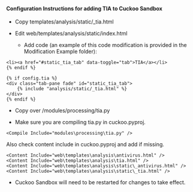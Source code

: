 #### Configuration Instructions for adding TIA to Cuckoo Sandbox

* Copy templates/analysis/static/_tia.html

* Edit web/templates/analysis/static/index.html

  * Add code (an example of this code modification is provided in the Modification Example folder):

```{% if config.tia and analysis.info.category == "file" %}
<li><a href="#static_tia_tab" data-toggle="tab">TIA</a></li>
{% endif %}

{% if config.tia %}
<div class="tab-pane fade" id="static_tia_tab">
    {% include "analysis/static/_tia.html" %}
</div>
{% endif %}
```

* Copy over /modules/processing/tia.py

* Make sure you are compiling tia.py in cuckoo.pyproj.

```
<Compile Include="modules\processing\tia.py" />
```

Also check content include in cuckoo.pyproj and add if missing.
```
<Content Include="web\templates\analysis\antivirus.html" />
<Content Include="web\templates\analysis\tia.html" />
<Content Include="web\templates\analysis\static\_antivirus.html" />
<Content Include="web\templates\analysis\static\_tia.html" />
```
* Cuckoo Sandbox will need to be restarted for changes to take effect.